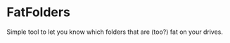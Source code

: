 FatFolders
==========

Simple tool to let you know which folders that are (too?) fat on your drives.
